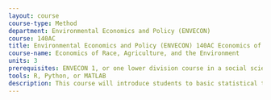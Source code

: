 ```yaml
---
layout: course 
course-type: Method
department: Environmental Economics and Policy (ENVECON)
course: 140AC
title: Environmental Economics and Policy (ENVECON) 140AC Economics of Race, Agriculture, and the Environment
course-name: Economics of Race, Agriculture, and the Environment
units: 3
prerequisites: ENVECON 1, or one lower division course in a social science, or consent of instructor
tools: R, Python, or MATLAB
description: This course will introduce students to basic statistical techniques such as parameter estimation, hypothesis testing, regression analysis, analysis of variance. Specific applications in forecasting and quality control will be considered in detail.
---
```

